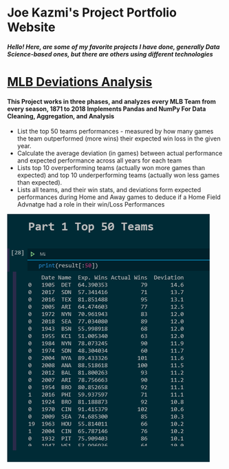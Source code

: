 # Joe Kazmi's Project Portfolio Website 
##### Hello! Here, are some of my favorite projects I have done, generally Data Science-based ones, but there are others using different technologies

# [MLB Deviations Analysis](https://github.com/YussofKazmi/MLB-Deviations-Project)

#### This Project works in three phases, and analyzes every MLB Team from every season, 1871 to 2018 Implements Pandas and NumPy For Data Cleaning, Aggregation, and Analysis
* List the top 50 teams performances - measured by how many games the team outperformed (more wins) their expected win loss in the given year.
* Calculate the average deviation (in games) between actual performance and expected performance across all years for each team
* Lists top 10 overperforming teams (actually won more games than expected) and top 10 underperforming teams (actually won less games than expected).
* Lists all teams, and their win stats, and deviations form expected performances during Home and Away games to deduce if a Home Field Advnatge had a role in their win/Loss Performances

![](https://github.com/YussofKazmi/MLB-Deviations-Project/blob/main/MLBProject5Capture.PNG)

